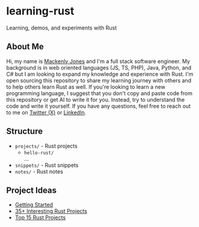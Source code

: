 # learning-rust
Learning, demos, and experiments with Rust

## About Me
Hi, my name is [Mackenly Jones](https://mackenly.com) and I'm a full stack software engineer. My background is in web oriented languages (JS, TS, PHP), Java, Python, and C# but I am looking to expand my knowledge and experience with Rust. I'm open sourcing this repository to share my learning journey with others and to help others learn Rust as well. If you're looking to learn a new programming language, I suggest that you don't copy and paste code from this repository or get AI to write it for you. Instead, try to understand the code and write it yourself. If you have any questions, feel free to reach out to me on [Twitter (X)](https://twitter.com/mackenlyjones) or [LinkedIn](https://www.linkedin.com/in/mackenly/).

## Structure
- `projects/` - Rust projects
    - `hello-rust/` 
    <br>...
- `snippets/` - Rust snippets
- `notes/` - Rust notes

## Project Ideas
- [Getting Started](https://www.rust-lang.org/learn)
- [35+ Interesting Rust Projects](https://www.codeavail.com/blog/rust-project-ideas/)
- [Top 15 Rust Projects](https://zerotomastery.io/blog/rust-practice-projects/)